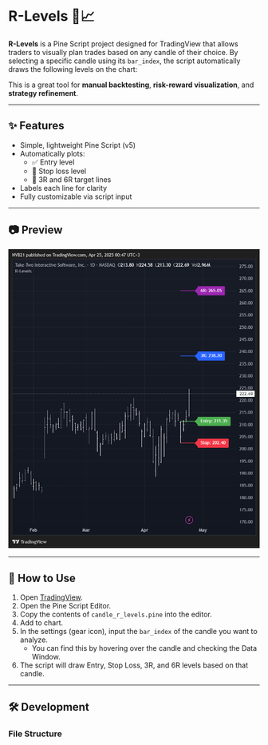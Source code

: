 # R-Levels 🔫📈

**R-Levels** is a Pine Script project designed for TradingView that allows traders to visually plan trades based on any candle of their choice. By selecting a specific candle using its `bar_index`, the script automatically draws the following levels on the chart:

This is a great tool for **manual backtesting**, **risk-reward visualization**, and **strategy refinement**.

---

## ✨ Features

- Simple, lightweight Pine Script (v5)
- Automatically plots:
  - ✅ Entry level
  - 🛑 Stop loss level
  - 🎯 3R and 6R target lines
- Labels each line for clarity
- Fully customizable via script input

---

## 📷 Preview

![Alt text](images/TTWO.png)

---

## 🚀 How to Use

1. Open [TradingView](https://www.tradingview.com/).
2. Open the Pine Script Editor.
3. Copy the contents of `candle_r_levels.pine` into the editor.
4. Add to chart.
5. In the settings (gear icon), input the `bar_index` of the candle you want to analyze.
   - You can find this by hovering over the candle and checking the Data Window.
6. The script will draw Entry, Stop Loss, 3R, and 6R levels based on that candle.

---

## 🛠 Development

### File Structure

